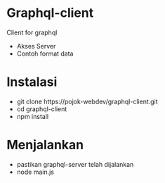 # Graphql-client

Client for graphql

  - Akses Server
  - Contoh format data

# Instalasi

  - git clone https://pojok-webdev/graphql-client.git
  - cd graphql-client
  - npm install

# Menjalankan

  - pastikan graphql-server telah dijalankan 
  - node main.js